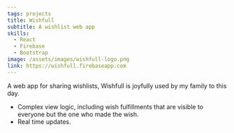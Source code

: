 ```yaml
---
tags: projects
title: Wishfull
subtitle: A wishlist web app
skills:
  - React
  - Firebase
  - Bootstrap
image: /assets/images/wishfull-logo.png
link: https://wishfull.firebaseapp.com
---
```


A web app for sharing wishlists, Wishfull is joyfully used by my family to this day.

- Complex view logic, including wish fulfillments that are visible to everyone but the one who made the wish.
- Real time updates.

